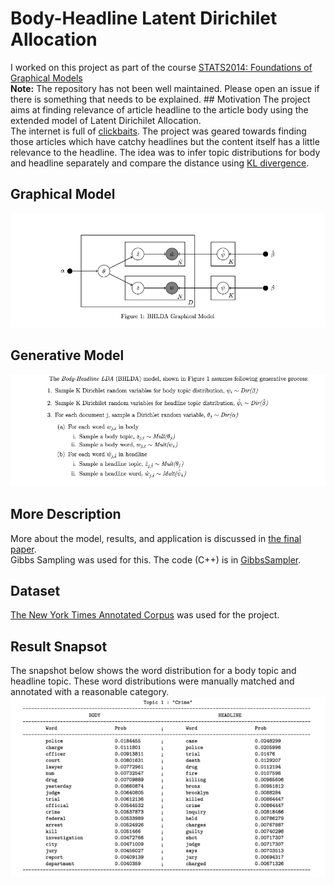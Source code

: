 # Body-Headline Latent Dirichilet Allocation
I worked on this project as part of the course [STATS2014: Foundations of Graphical Models](http://www.cs.columbia.edu/~blei/fogm/2014F/index.html)
<br>
<b>Note:</b> The repository has not been well maintained. Please open an issue if there is something that needs to be explained.
## Motivation
The project aims at finding relevance of article headline to the article body using the extended model of Latent Dirichilet Allocation. <br>
The internet is full of [clickbaits](https://en.wikipedia.org/wiki/Clickbait). The project was geared towards finding those articles which have catchy headlines but the content itself has a little relevance to the headline. The idea was to infer topic distributions for body and headline separately and compare the distance using [KL divergence](https://en.wikipedia.org/wiki/Kullback%E2%80%93Leibler_divergence).
## Graphical Model
![](./docs/Model.png)
## Generative Model
![](./docs/gen.png)
## More Description
More about the model, results, and application is discussed in [the final paper](./docs/main.pdf).
<br>
Gibbs Sampling was used for this. The code (C++) is in [GibbsSampler](./GibbsSampler).
## Dataset
[The New York Times Annotated Corpus](https://catalog.ldc.upenn.edu/ldc2008t19) was used for the project.
## Result Snapsot
The snapshot below shows the word distribution for a body topic and headline topic. These word distributions were manually matched and annotated with a reasonable category.
<br>
![](./docs/results.png)
